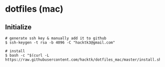 # dotfiles (mac)

## Initialize
```
# generate ssh key & manually add it to github
$ ssh-keygen -t rsa -b 4096 -C "hacktk3@gmail.com"

# install
$ bash -c "$(curl -L https://raw.githubusercontent.com/hacktk/dotfiles_mac/master/install.sh)"
```
